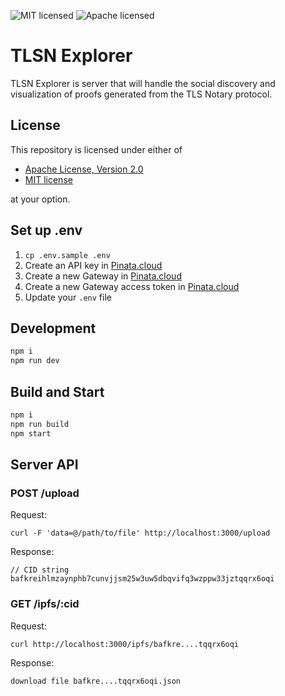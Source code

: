 ![MIT licensed][mit-badge]
![Apache licensed][apache-badge]

[mit-badge]: https://img.shields.io/badge/license-MIT-blue.svg
[apache-badge]: https://img.shields.io/github/license/saltstack/salt

# TLSN Explorer

TLSN Explorer is server that will handle the social discovery and visualization of proofs generated from the TLS Notary protocol.

## License
This repository is licensed under either of

- [Apache License, Version 2.0](http://www.apache.org/licenses/LICENSE-2.0)
- [MIT license](http://opensource.org/licenses/MIT)

at your option.

## Set up .env
1. `cp .env.sample .env`
2. Create an API key in [Pinata.cloud](https://docs.pinata.cloud/quickstart/node-js#generate-your-api-keys)
3. Create a new Gateway in [Pinata.cloud](https://app.pinata.cloud/gateway)
4. Create a new Gateway access token in [Pinata.cloud](https://app.pinata.cloud/developers/gateway-settings)
5. Update your `.env` file

## Development
```bash
npm i
npm run dev
```

## Build and Start
```bash
npm i
npm run build
npm start
```

## Server API

### POST /upload

Request:
```
curl -F 'data=@/path/to/file' http://localhost:3000/upload
```

Response:
```
// CID string
bafkreihlmzaynphb7cunvjjsm25w3uw5dbqvifq3wzppw33jztqqrx6oqi
```

### GET /ipfs/:cid

Request:
```
curl http://localhost:3000/ipfs/bafkre....tqqrx6oqi
```

Response:
```
download file bafkre....tqqrx6oqi.json
```